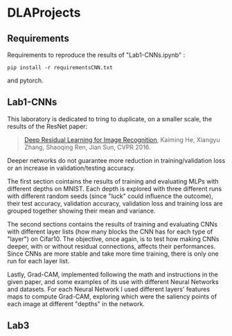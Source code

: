 # DLAProjects

## Requirements
Requirements to reproduce the results of "Lab1-CNNs.ipynb" :

```
pip install -r requirementsCNN.txt
```
and pytorch.

## Lab1-CNNs

This laboratory is dedicated to tring to duplicate, on a smaller scale, the results of the ResNet paper:

> [Deep Residual Learning for Image Recognition](https://arxiv.org/abs/1512.03385), Kaiming He, Xiangyu Zhang, Shaoqing Ren, Jian Sun, CVPR 2016.

Deeper networks do not guarantee more reduction in training/validation loss or an increase in validation/testing accuracy.

The first section cointains the results of training and evaluating MLPs with different depths on MNIST. Each depth is explored with three different runs with different random seeds (since "luck" could influence the outcome), their test accuracy, validation accuracy, validation loss and training loss are grouped together showing their mean and variance.

The second sections contains the results of training and evaluating CNNs with different layer lists (how many blocks the CNN has for each type of "layer") on Cifar10.
The objective, once again, is to test how making CNNs deeper, with or without residual connections, affects their performances. Since CNNs are more stable and take more time training, there is only one run for each layer list.

Lastly, Grad-CAM, implemented following the math and instructions in the given paper, and some examples of its use with different Neural Networks and datasets. For each Neural Network I used different layers' features maps to compute Grad-CAM, exploring which were the saliency points of each image at different "depths" in the network.


## Lab3


